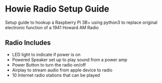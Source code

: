 # Howie Radio Setup Guide
Setup guide to hookup a Raspberry Pi 3B+ using python3 to replace original electronic function of a 1941 Howard AM Radio

## Radio Includes
- LED light to indicate if power is on
- Powered Speaker set up to play sound from a power amp
- Power Button to turn the radio on/off
- Airplay to stream audio from apple device to radio
- 10 Internet radio stations that can be played
 

